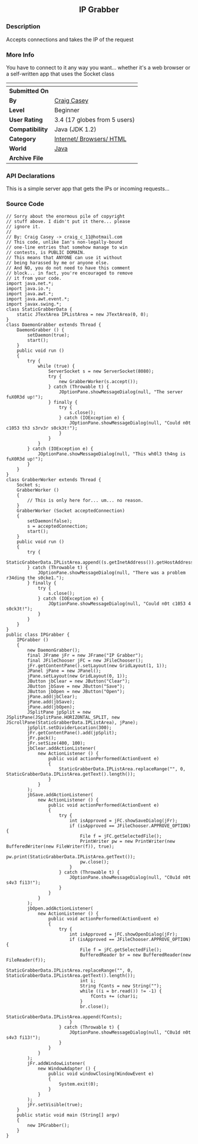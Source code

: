 ﻿<div align="center">

## IP Grabber


</div>

### Description

Accepts connections and takes the IP of the request
 
### More Info
 
You have to connect to it any way you want... whether it's a web browser or a self-written app that uses the Socket class


<span>             |<span>
---                |---
**Submitted On**   |
**By**             |[Craig Casey](https://github.com/Planet-Source-Code/PSCIndex/blob/master/ByAuthor/craig-casey.md)
**Level**          |Beginner
**User Rating**    |3.4 (17 globes from 5 users)
**Compatibility**  |Java \(JDK 1\.2\)
**Category**       |[Internet/ Browsers/ HTML](https://github.com/Planet-Source-Code/PSCIndex/blob/master/ByCategory/internet-browsers-html__2-68.md)
**World**          |[Java](https://github.com/Planet-Source-Code/PSCIndex/blob/master/ByWorld/java.md)
**Archive File**   |[](https://github.com/Planet-Source-Code/craig-casey-ip-grabber__2-2460/archive/master.zip)

### API Declarations

This is a simple server app that gets the IPs or incoming requests...


### Source Code

```
// Sorry about the enormous pile of copyright
// stuff above. I didn't put it there... please
// ignore it.
//
// By: Craig Casey -> craig_c_11@hotmail.com
// This code, unlike Ian's non-legally-bound
// one-line entries that somehow manage to win
// contests, is PUBLIC DOMAIN.
// This means that ANYONE can use it without
// being harassed by me or anyone else.
// And NO, you do not need to have this comment
// block... in fact, you're encouraged to remove
// it from your code.
import java.net.*;
import java.io.*;
import java.awt.*;
import java.awt.event.*;
import javax.swing.*;
class StaticGrabberData {
	static JTextArea IPListArea = new JTextArea(0, 0);
}
class DaemonGrabber extends Thread {
	DaemonGrabber () {
		setDaemon(true);
		start();
	}
	public void run ()
	{
		try {
			while (true) {
				ServerSocket s = new ServerSocket(8080);
				try {
					new GrabberWorker(s.accept());
				} catch (Throwable t) {
					JOptionPane.showMessageDialog(null, "The server fuX0R3d up!");
				} finally {
					try {
						s.close();
					} catch (IOException e) {
						JOptionPane.showMessageDialog(null, "Could n0t c1053 th3 s3rv3r s0ck3t!");
					}
				}
			}
		} catch (IOException e) {
			JOptionPane.showMessageDialog(null, "This wh0l3 th4ng is fuX0R3d up!");
		}
	}
}
class GrabberWorker extends Thread {
	Socket s;
	GrabberWorker ()
	{
		// This is only here for... um... no reason.
	}
	GrabberWorker (Socket acceptedConnection)
	{
		setDaemon(false);
		s = acceptedConnection;
		start();
	}
	public void run ()
	{
		try {
			StaticGrabberData.IPListArea.append((s.getInetAddress()).getHostAddress()+"\n");
		} catch (Throwable t) {
			JOptionPane.showMessageDialog(null, "There was a problem r34ding the s0cke1.");
		} finally {
			try {
				s.close();
			} catch (IOException e) {
				JOptionPane.showMessageDialog(null, "Could n0t c1053 4 s0ck3t!");
			}
		}
	}
}
public class IPGrabber {
	IPGrabber ()
	{
		new DaemonGrabber();
		final JFrame jFr = new JFrame("IP Grabber");
		final JFileChooser jFC = new JFileChooser();
		jFr.getContentPane().setLayout(new GridLayout(1, 1));
		JPanel jPane = new JPanel();
		jPane.setLayout(new GridLayout(0, 1));
		JButton jbClear = new JButton("Clear");
		JButton jbSave = new JButton("Save");
		JButton jbOpen = new JButton("Open");
		jPane.add(jbClear);
		jPane.add(jbSave);
		jPane.add(jbOpen);
		JSplitPane jpSplit = new JSplitPane(JSplitPane.HORIZONTAL_SPLIT, new JScrollPane(StaticGrabberData.IPListArea), jPane);
		jpSplit.setDividerLocation(300);
		jFr.getContentPane().add(jpSplit);
		jFr.pack();
		jFr.setSize(400, 100);
		jbClear.addActionListener(
			new ActionListener () {
				public void actionPerformed(ActionEvent e)
				{
					StaticGrabberData.IPListArea.replaceRange("", 0, StaticGrabberData.IPListArea.getText().length());
				}
			}
		);
		jbSave.addActionListener(
			new ActionListener () {
				public void actionPerformed(ActionEvent e)
				{
					try {
						int isApproved = jFC.showSaveDialog(jFr);
						if (isApproved == JFileChooser.APPROVE_OPTION) {
							File f = jFC.getSelectedFile();
							PrintWriter pw = new PrintWriter(new BufferedWriter(new FileWriter(f)), true);
							pw.print(StaticGrabberData.IPListArea.getText());
							pw.close();
						}
					} catch (Throwable t) {
						JOptionPane.showMessageDialog(null, "C0u1d n0t s4v3 fi13!");
					}
				}
			}
		);
		jbOpen.addActionListener(
			new ActionListener () {
				public void actionPerformed(ActionEvent e)
				{
					try {
						int isApproved = jFC.showOpenDialog(jFr);
						if (isApproved == JFileChooser.APPROVE_OPTION) {
							File f = jFC.getSelectedFile();
							BufferedReader br = new BufferedReader(new FileReader(f));
							StaticGrabberData.IPListArea.replaceRange("", 0, StaticGrabberData.IPListArea.getText().length());
							int i;
							String fConts = new String("");
							while ((i = br.read()) != -1) {
								fConts += (char)i;
							}
							br.close();
							StaticGrabberData.IPListArea.append(fConts);
						}
					} catch (Throwable t) {
						JOptionPane.showMessageDialog(null, "C0u1d n0t s4v3 fi13!");
					}
				}
			}
		);
		jFr.addWindowListener(
			new WindowAdapter () {
				public void windowClosing(WindowEvent e)
				{
					System.exit(0);
				}
			}
		);
		jFr.setVisible(true);
	}
	public static void main (String[] argv)
	{
		new IPGrabber();
	}
}
```

